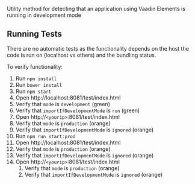 Utility method for detecting that an application using Vaadin Elements is running in development mode

## Running Tests

There are no automatic tests as the functionality depends on the host the code is run on (localhost vs others) and the bundling status.

To verify functionality:
1. Run `npm install`
1. Run `bower install`
1. Run `npm start`
1. Open http://localhost:8081/test/index.html
  1. Verify that `mode` is `development` (green)
  1. Verify that `importIfDevelopmentMode` is `run` (green)
1. Open http://`<yourip>`:8081/test/index.html
  1. Verify that `mode` is `production` (orange)
  1. Verify that `importIfDevelopmentMode` is `ignored` (orange)
1. Run `npm run start:prod`
1. Open http://localhost:8081/test/index.html
  1. Verify that `mode` is `production` (orange)
  1. Verify that `importIfDevelopmentMode` is `ignored` (orange)
1. Open http://`<yourip>`:8081/test/index.html
    1. Verify that `mode` is `production` (orange)
    1. Verify that `importIfDevelopmentMode` is `ignored` (orange)
